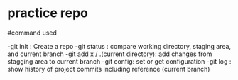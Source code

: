 # practice repo 

#command used 

-git init : Create a repo
-git status : compare working directory, staging area, and current branch
-git add x / .(current directory): add changes from stagging area to current branch
-git config: set or get configuration
-git log : show history of project commits including reference (current branch)
